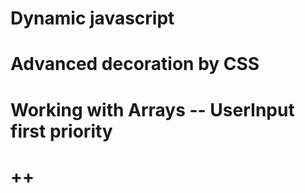 # Dynamic javascript

# Advanced decoration by CSS

# Working with Arrays -- UserInput first priority

# ++
